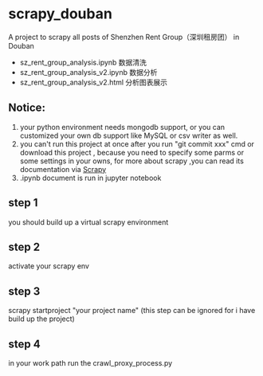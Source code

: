 # scrapy_douban
 A project to scrapy all posts of  Shenzhen Rent Group（深圳租房团）  in Douban
- sz_rent_group_analysis.ipynb  数据清洗
- sz_rent_group_analysis_v2.ipynb 数据分析
- sz_rent_group_analysis_v2.html 分析图表展示

## Notice:
1. your python environment needs mongodb support, or you can customized your own db support like MySQL or csv writer as well.
2. you can't run this project at once  after you run "git commit xxx" cmd or download this project  ,  because you need to specify some parms or some settings in your owns,  for more about scrapy ,you can read its documentation via [Scrapy](https://docs.scrapy.org/en/latest/)
3. .ipynb document is run in jupyter notebook
## step 1
you should build up a virtual scrapy environment

## step 2 
activate your scrapy env

## step 3
scrapy startproject "your project name" (this step can be ignored for i have build up the project)

## step 4
in your work path run the crawl_proxy_process.py


